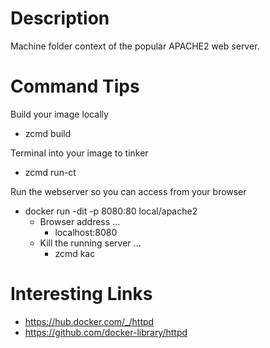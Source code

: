 # Description
Machine folder context of the popular APACHE2 web server.

# Command Tips
Build your image locally
* zcmd build

Terminal into your image to tinker
* zcmd run-ct

Run the webserver so you can access from your browser
* docker run -dit -p 8080:80 local/apache2
  - Browser address ...
    * localhost:8080
  - Kill the running server ...
    * zcmd kac
    
# Interesting Links
* https://hub.docker.com/_/httpd
* https://github.com/docker-library/httpd

